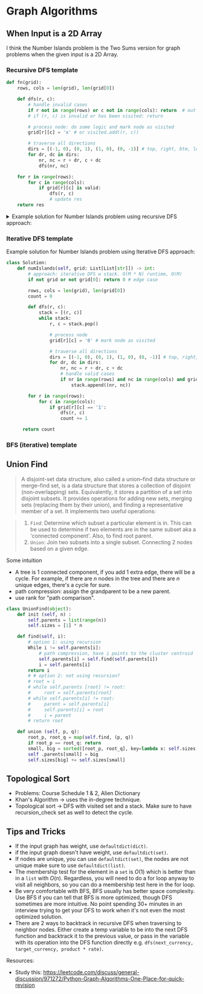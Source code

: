 # Graph Algorithms

## When Input is a 2D Array

I think the Number Islands problem is the Two Sums version for graph problems when the given input is a 2D Array.

### Recursive DFS template

```python
def fn(grid):
    rows, cols = len(grid), len(grid[0])

    def dfs(r, c):
        # handle invalid cases
        if r not in range(rows) or c not in range(cols): return  # out of bound
        # if (r, c) is invalid or has been visited: return

        # process node: do some logic and mark node as visited
        grid[r][c] = 'x' # or visited.add((r, c))

        # traverse all directions
        dirs = [(-1, 0), (0, 1), (1, 0), (0, -1)] # top, right, btm, left
        for dr, dc in dirs:
            nr, nc = r + dr, c + dc
            dfs(nr, nc)

    for r in range(rows):
        for c in range(cols):
            if grid[r][c] is valid:
                dfs(r, c)
                # update res
    return res
```

<details>
<summary>Example solution for Number Islands problem using recursive DFS approach:</summary>

```python
def numIslands(self, grid: List[List[str]]) -> int:
    # approach: recursive DFS. O(M * N) runtime, O(M * N) space
    rows, cols = len(grid), len(grid[0])

    def dfs(r, c):
        # handle invalid cases
        if r not in range(rows) or c not in range(cols): return  # out of bound
        if grid[r][c] != "1": return  # not a land

        # process node
        grid[r][c] = "0"  # mark node as visited

        # traverse all directions
        dirs = [(-1, 0), (0, 1), (1, 0), (0, -1)]  # top, right, btm, left
        for dr, dc in dirs:
            nr, nc = r + dr, c + dc
            dfs(nr, nc)

    count = 0
    for i in range(rows):
        for j in range(cols):
            if grid[i][j] == "1":
                dfs(i, j)
                count += 1
    return count
```

</details>

### Iterative DFS template

Example solution for Number Islands problem using Iterative DFS approach:

```python
class Solution:
    def numIslands(self, grid: List[List[str]]) -> int:
        # approach: iterative DFS w stack. O(M * N) runtime, O(M)
        if not grid or not grid[0]: return 0 # edge case

        rows, cols = len(grid), len(grid[0])
        count = 0

        def dfs(r, c):
            stack = [(r, c)]
            while stack:
                r, c = stack.pop()

                # process node
                grid[r][c] = '0' # mark node as visited

                # traverse all directions
                dirs = [(-1, 0), (0, 1), (1, 0), (0, -1)] # top, right, btm, left
                for dr, dc in dirs:
                    nr, nc = r + dr, c + dc
                    # handle valid cases
                    if nr in range(rows) and nc in range(cols) and grid[nr][nc] == '1':
                        stack.append((nr, nc))

        for r in range(rows):
            for c in range(cols):
                if grid[r][c] == '1':
                    dfs(r, c)
                    count += 1

      return count
```

### BFS (iterative) template

## Union Find

> A disjoint-set data structure, also called a union–find data structure or merge–find set, is a data structure that stores a collection of disjoint (non-overlapping) sets. Equivalently, it stores a partition of a set into disjoint subsets. It provides operations for adding new sets, merging sets (replacing them by their union), and finding a representative member of a set. It implements two useful operations:

> 1. `Find`: Determine which subset a particular element is in. This can be used to determine if two elements are in the same subset aka a 'connected component'. Also, to find root parent.
> 2. `Union`: Join two subsets into a single subset. Connecting 2 nodes based on a given edge.

Some intuition

- A tree is 1 connected component, if you add 1 extra edge, there will be a cycle. For example, if there are $n$ nodes in the tree and there are $n$ unique edges, there's a cycle for sure.
- path compression: assign the grandparent to be a new parent.
- use rank for "path comparison".

```python
class UnionFind(object):
    def init (self, n) :
        self.parents = list(range(n))
        self.sizes = [1] * n

    def find(self, i):
        # option 1: using recursion
        While i != self.parents[i]:
            # path compression, have i points to the cluster centroid
            self.parents[i] = self.find(self.parents[i])
            i = self.parents[i]
        return i
        # # option 2: not using recursion?
        # root = i
        # while self.parents [root] != root:
        #     root = self.parents[root]
        # while self.parents[i] != root:
        #     parent = self.parents[i]
        #     self.parents[i] = root
        #     i = parent
        # return root

    def union (self, p, q):
        root_p, root_q = map(self.find, (p, q))
        if root_p == root_q: return
        small, big = sorted([root_p, root_q], key=lambda x: self.sizes[x])
        self .parents[small] = big
        self.sizes[big] += self.sizes[small]
```

## Topological Sort

- Problems: Course Schedule 1 & 2, Alien Dictionary
- Khan's Algorithm -> uses the in-degree technique.
- Topological sort -> DFS with visited set and a stack. Make sure to have recursion_check set as well to detect the cycle.

## Tips and Tricks

- If the input graph has weight, use `defaultdict(dict)`.
- if the input graph doesn't have weight, use `defaultdict(set)`.
- If nodes are unique, you can use `defaultdict(set)`, the nodes are not unique make sure to use `defaultdict(list)`.
- The membership test for the element in a `set` is $O(1)$ which is better than in a `list` with $O(n)$. Regardless, you will need to do a for loop anyway to visit all neighbors, so you can do a membership test here in the for loop.
- Be very comfortable with BFS, BFS usually has better space complexity. Use BFS if you can tell that BFS is more optimized, though DFS sometimes are more intuitive. No point spending 30+ minutes in an interview trying to get your DFS to work when it's not even the most optimized solution.
- There are 2 ways to backtrack in recursive DFS when traversing to neighbor nodes. Either create a temp variable to be into the next DFS function and backtrack it to the previous value, or pass in the variable with its operation into the DFS function directly e.g. `dfs(next_currency, target_currency, product * rate)`.

Resources:

- Study this: https://leetcode.com/discuss/general-discussion/971272/Python-Graph-Algorithms-One-Place-for-quick-revision
